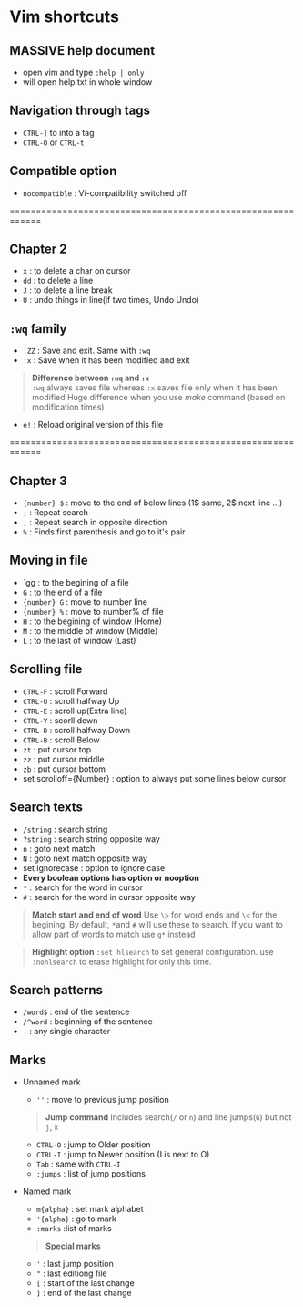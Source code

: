 # Vim shortcuts

## MASSIVE help document
* open vim and type `:help | only`
* will open help.txt in whole window

## Navigation through tags
* `CTRL-]` to into a tag
* `CTRL-O` or `CTRL-t`

## Compatible option
* `nocompatible` : Vi-compatibility switched off

============================================================

## Chapter 2
* `x`	: to delete a char on cursor
* `dd`	: to delete a line
* `J`	: to delete a line break
* `U`	: undo things in line(if two times, Undo Undo)

## `:wq` family
* `:ZZ`	: Save and exit. Same with `:wq`
* `:x`	: Save when it has been modified and exit

> **Difference between `:wq` and `:x`**  
`:wq` always saves file whereas `:x` saves file only when it has been modified
Huge difference when you use *make* command (based on modification times)

* `e!`	: Reload original version of this file

============================================================

## Chapter 3
* `{number} $`	: move to the end of below lines (1$ same, 2$ next line ...)
* `;`	: Repeat search
* `,`	: Repeat search in opposite direction
* `%`	: Finds first parenthesis and go to it's pair

## Moving in file
* `gg	: to the begining of a file
* `G`	: to the end of a file
* `{number} G`	: move to number line
* `{number} %`	: move to number% of file
* `H`	: to the begining of window (Home)
* `M`	: to the middle of window (Middle)
* `L`	: to the last of window (Last)

## Scrolling file
* `CTRL-F`	: scroll Forward
* `CTRL-U`	: scroll halfway Up
* `CTRL-E`	: scroll up(Extra line)
* `CTRL-Y`	: scorll down
* `CTRL-D`	: scroll halfway Down
* `CTRL-B`	: scroll Below
* `zt`	: put cursor top
* `zz`	: put cursor middle
* `zb`	: put cursor bottom
* set scrolloff={Number}	: option to always put some lines below cursor


## Search texts
* `/string`	: search string
* `?string` : search string opposite way
* `n`	: goto next match
* `N`	: goto next match opposite way
* set ignorecase	: option to ignore case
* **Every boolean options has option or nooption**
* ``*``	: search for the word in cursor
* `#`	: search for the word in cursor opposite way

> **Match start and end of word**
 Use `\>` for word ends and `\<` for the begining. By default, ``*``and `#` will use these to search. If you want to allow part of words to match use ``g*`` instead

> **Highlight option**
`:set hlsearch` to set general configuration. use `:nohlsearch` to erase highlight for only this time.

## Search patterns
* `/word$`	: end of the sentence
* `/^word`	: beginning of the sentence
* `.`	: any single character

## Marks
* Unnamed mark
	* `''`	: move to previous jump position
	
	> **Jump command**
	 Includes search(`/` or `n`) and line jumps(`G`) but not `j`, `k`

	* `CTRL-O`	: jump to Older position
	* `CTRL-I`	: jump to Newer position (I is next to O)
	* `Tab`	: same with `CTRL-I`
	* `:jumps`	: list of jump positions

* Named mark
	* `m{alpha}`	: set mark alphabet
	* `'{alpha}`	: go to mark
	* `:marks`	:list of marks

	> **Special marks**
	* `'`	: last jump position
	* `"`	: last editiong file
	* `[`	: start of the last change
	* `]`	: end of the last change
	


